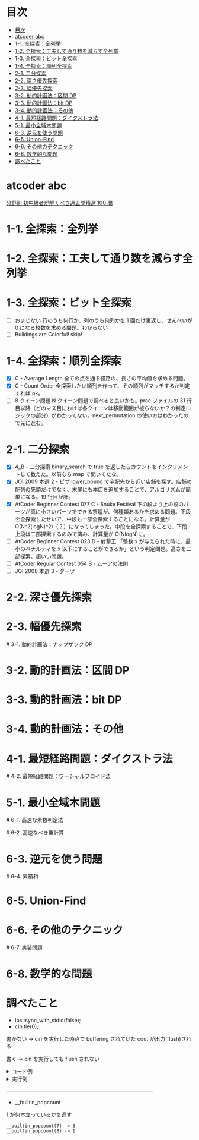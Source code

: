 # 目次

- [目次](#目次)
- [atcoder abc](#atcoder-abc)
- [1-1. 全探索：全列挙](#1-1-全探索全列挙)
- [1-2. 全探索：工夫して通り数を減らす全列挙](#1-2-全探索工夫して通り数を減らす全列挙)
- [1-3. 全探索：ビット全探索](#1-3-全探索ビット全探索)
- [1-4. 全探索：順列全探索](#1-4-全探索順列全探索)
- [2-1. 二分探索](#2-1-二分探索)
- [2-2. 深さ優先探索](#2-2-深さ優先探索)
- [2-3. 幅優先探索](#2-3-幅優先探索)
- [3-2. 動的計画法：区間 DP](#3-2-動的計画法区間-dp)
- [3-3. 動的計画法：bit DP](#3-3-動的計画法bit-dp)
- [3-4. 動的計画法：その他](#3-4-動的計画法その他)
- [4-1. 最短経路問題：ダイクストラ法](#4-1-最短経路問題ダイクストラ法)
- [5-1. 最小全域木問題](#5-1-最小全域木問題)
- [6-3. 逆元を使う問題](#6-3-逆元を使う問題)
- [6-5. Union-Find](#6-5-union-find)
- [6-6. その他のテクニック](#6-6-その他のテクニック)
- [6-8. 数学的な問題](#6-8-数学的な問題)
- [調べたこと](#調べたこと)

# atcoder abc

[分野別 初中級者が解くべき過去問精選 100 問](https://qiita.com/e869120/items/eb50fdaece12be418faa#2-3-%E5%88%86%E9%87%8E%E5%88%A5%E5%88%9D%E4%B8%AD%E7%B4%9A%E8%80%85%E3%81%8C%E8%A7%A3%E3%81%8F%E3%81%B9%E3%81%8D%E9%81%8E%E5%8E%BB%E5%95%8F%E7%B2%BE%E9%81%B8-100-%E5%95%8F)

# 1-1. 全探索：全列挙

# 1-2. 全探索：工夫して通り数を減らす全列挙

# 1-3. 全探索：ビット全探索

- [ ] おまじない
      行のうち何行か、列のうち何列かを 1 回だけ裏返し、せんべいが 0 になる枚数を求める問題。わからない
- [ ] Buildings are Colorful!
      skip!

# 1-4. 全探索：順列全探索

- [x] C - Average Length
      全ての点を通る経路の、長さの平均値を求める問題。
- [x] C - Count Order
      全探索したい順列を作って、その順列がマッチするか判定すれば ok。
- [ ] 8 クイーン問題
      N クイーン問題で調べると良いかも。prac ファイルの 31 行目以降（どのマス目におけば各クイーンは移動範囲が被らないか？の判定ロジックの部分）がわかってない。next_permutation の使い方はわかったので先に進む。

# 2-1. 二分探索

- [x] 4_B - 二分探索
      binary_search で true を返したらカウントをインクリメントして数えた。以前なら map で問いてたな。
- [x] JOI 2009 本選 2 - ピザ
      lower_bound で宅配先から近い店舗を探す。店舗の配列の先頭だけでなく、末尾にも本店を追加することで、アルゴリズムが簡単になる。19 行目が肝。
- [x] AtCoder Beginner Contest 077 C - Snuke Festival
      下の段より上の段のパーツが真に小さいパーツでできる祭壇が、何種類あるかを求める問題。下段を全探索したせいで、中段も一部全探索することになる。計算量が O(N^2(logN)^2)（？）になってしまった。中段を全探索することで、下段・上段は二部探索するのみで済み、計算量が O(NlogN)に。
- [ ] AtCoder Beginner Contest 023 D - 射撃王
      「整数 x が与えられた時に、最小のペナルティを x 以下にすることができるか」という判定問題。高さを二部探索。超いい問題。
- [ ] AtCoder Regular Contest 054 B - ムーアの法則
- [ ] JOI 2008 本選 3 - ダーツ

# 2-2. 深さ優先探索

# 2-3. 幅優先探索

# 3-1. 動的計画法：ナップザック DP

# 3-2. 動的計画法：区間 DP

# 3-3. 動的計画法：bit DP

# 3-4. 動的計画法：その他

# 4-1. 最短経路問題：ダイクストラ法

# 4-2. 最短経路問題：ワーシャルフロイド法

# 5-1. 最小全域木問題

# 6-1. 高速な素数判定法

# 6-2. 高速なべき乗計算

# 6-3. 逆元を使う問題

# 6-4. 累積和

# 6-5. Union-Find

# 6-6. その他のテクニック

# 6-7. 実装問題

# 6-8. 数学的な問題

# 調べたこと

- ios::sync_with_stdio(false);
- cin.tie(0);

書かない -> cin を実行した時点で buffering されていた cout が出力(flush)される

書く -> cin を実行しても flush されない

<details>
<summary>コード例</summary>

    int main(void)
    {
    std::ios::sync_with_stdio(false);
    std::cin.tie(0);

        int n;
        for(int rep = 0; rep < 3; ++rep) {
            std::cout << "Input number: ";
            std::cin >> n;
            std::cout << n << " is given." << std::endl;
        }

        return 0;

    }

</details>

<details>
<summary>実行例</summary>

    100
    Input number: 100 is given.
    200
    Input number: 200 is given.
    300
    Input number: 300 is given.

</details>

────────────────────────────────────────

- \_\_builtin_popcount

1 が何本立っているかを返す

```
__builtin_popcount(7) -> 3
__builtin_popcount(8) -> 1

```
